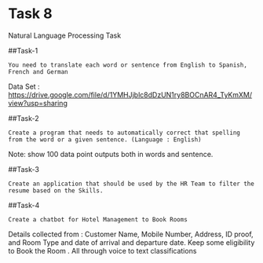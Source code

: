# Task 8

Natural Language Processing Task

##Task-1

	You need to translate each word or sentence from English to Spanish, French and German 

Data Set : https://drive.google.com/file/d/1YMHJjblc8dDzUN1ry8BOCnAR4_TyKmXM/view?usp=sharing
 

##Task-2

	Create a program that needs to automatically correct that spelling from the word or a given sentence. (Language : English) 
Note:  show 100 data point outputs both in words and sentence. 



##Task-3

	Create an application that should be used by the HR Team to filter the resume based on the Skills.


##Task-4

	Create a chatbot for Hotel Management to Book Rooms 

Details collected from : Customer Name, Mobile Number, Address, ID proof, and Room Type and date of arrival and departure date. Keep some eligibility to Book the Room .
All through voice to text classifications
